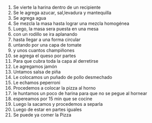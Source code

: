 1. Se vierte la harina dentro de un recipiente
2. Se le agrega azucar, sal,levadura y mantequilla
3. Se agrega agua
4. Se mezcla la masa hasta lograr una mezcla homogénea
5. Luego, la masa sera puesta en una mesa 
6. con un rodillo se ira aplanando 
7. hasta llegar a una forma circular 
8. untando por una capa de tomate
9. y unos cuantos champiñones
10. se agrega el queso por partes  
11. Para que cubra toda la capa al derretirse 
12. Le agregamos jamón 
13. Untamos salsa de piña 
14. Le colocamos un puñado de pollo desmechado
15. Le echamos peperroni
16. Procedemos a colocar la pizza al horno
17. le huntamos un poco de harina para que no se pegue al hornear
17. espereamos por 15 min que se cocine
18. Luego la sacamos y procedemos a separla
19. Luego de estar en partes iguales 
20. Se puede ya comer la Pizza